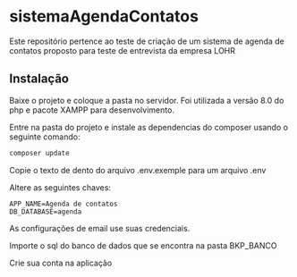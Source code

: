 # sistemaAgendaContatos
Este repositório pertence ao teste de criação de um sistema de agenda de contatos proposto para teste de entrevista da empresa LOHR

## Instalação

Baixe o projeto e coloque a pasta no servidor.
Foi utilizada a versão 8.0 do php e pacote XAMPP para desenvolvimento.

Entre na pasta do projeto e instale as dependencias do composer
usando o seguinte comando:
```bash
composer update
```

Copie o texto de dento do arquivo .env.exemple para um arquivo .env

Altere as seguintes chaves:

```.env
APP_NAME=Agenda de contatos
DB_DATABASE=agenda
```

As configurações de email use suas credenciais.

Importe o sql do banco de dados que se encontra na pasta BKP_BANCO

Crie sua conta na aplicação


